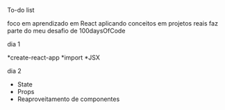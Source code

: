 To-do list 

foco em aprendizado em React aplicando conceitos em projetos reais faz parte do meu desafio de 100daysOfCode

dia 1

 *create-react-app
 *import
 *JSX
 
 dia 2 
  * State
  * Props
  * Reaproveitamento de componentes 
  
